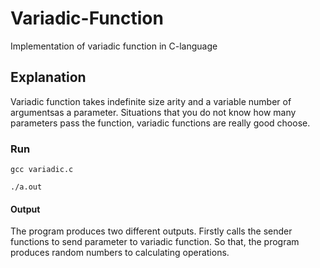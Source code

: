# Variadic-Function
Implementation of variadic function in C-language

## Explanation

Variadic function takes indefinite size arity and a variable number of argumentsas a parameter. Situations that you do not know how many parameters pass the function, variadic functions are really good choose.

### Run

`gcc variadic.c`

`./a.out`

#### Output

The program produces two different outputs. Firstly calls the sender functions to send parameter to variadic function. So that, the program produces random numbers to calculating operations.
